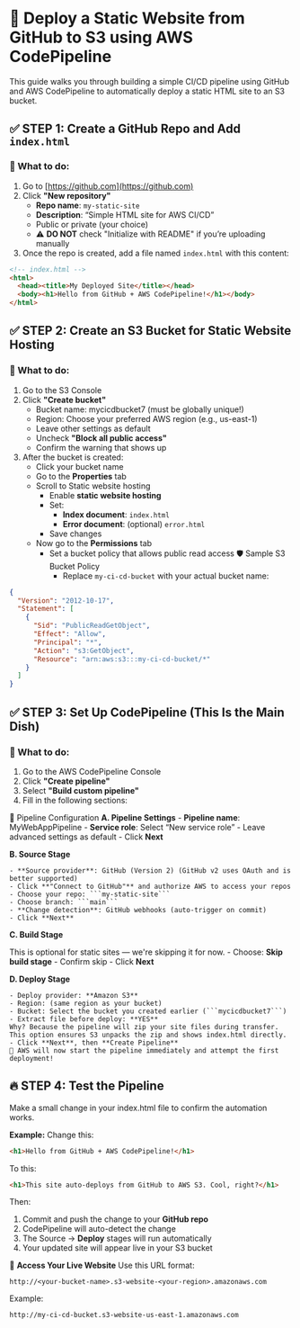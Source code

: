 # 🚀 Deploy a Static Website from GitHub to S3 using AWS CodePipeline

This guide walks you through building a simple CI/CD pipeline using GitHub and AWS CodePipeline to automatically deploy a static HTML site to an S3 bucket.


## ✅ STEP 1: Create a GitHub Repo and Add `index.html`

### 🔧 What to do:
1. Go to [https://github.com](https://github.com)
2. Click **"New repository"**
   - **Repo name**: `my-static-site`
   - **Description**: “Simple HTML site for AWS CI/CD”
   - Public or private (your choice)
   - ⚠️ **DO NOT** check "Initialize with README" if you’re uploading manually
3. Once the repo is created, add a file named `index.html` with this content:

```html
<!-- index.html -->
<html>
  <head><title>My Deployed Site</title></head>
  <body><h1>Hello from GitHub + AWS CodePipeline!</h1></body>
</html>
```

## ✅ STEP 2: Create an S3 Bucket for Static Website Hosting
### 🔧 What to do:
1. Go to the S3 Console
2. Click **"Create bucket"**
    - Bucket name: mycicdbucket7 (must be globally unique!)
    - Region: Choose your preferred AWS region (e.g., us-east-1)
    - Leave other settings as default
    - Uncheck **"Block all public access"**
    - Confirm the warning that shows up
3. After the bucket is created:
    - Click your bucket name
    - Go to the **Properties** tab
    - Scroll to Static website hosting
      - Enable **static website hosting**
      - Set:
          - **Index document**: ```index.html```
          - **Error document**: (optional) ```error.html```
      - Save changes
    - Now go to the **Permissions** tab
      - Set a bucket policy that allows public read access
        🛡️ Sample S3 Bucket Policy
        - Replace ```my-ci-cd-bucket``` with your actual bucket name:
```json
{
  "Version": "2012-10-17",
  "Statement": [
    {
      "Sid": "PublicReadGetObject",
      "Effect": "Allow",
      "Principal": "*",
      "Action": "s3:GetObject",
      "Resource": "arn:aws:s3:::my-ci-cd-bucket/*"
    }
  ]
}
```
## ✅ STEP 3: Set Up CodePipeline (This Is the Main Dish)
### 🔧 What to do:
1. Go to the AWS CodePipeline Console
2. Click **"Create pipeline"**
3. Select **"Build custom pipeline"**
4. Fill in the following sections:

  📝 Pipeline Configuration
  **A. Pipeline Settings**
    - **Pipeline name**: MyWebAppPipeline
    - **Service role**: Select “New service role”
    - Leave advanced settings as default
    - Click **Next**
    
  **B. Source Stage**
  
    - **Source provider**: GitHub (Version 2) (GitHub v2 uses OAuth and is better supported)
    - Click **"Connect to GitHub"** and authorize AWS to access your repos
    - Choose your repo: ```my-static-site```
    - Choose branch: ```main```
    - **Change detection**: GitHub webhooks (auto-trigger on commit)
    - Click **Next**
    
  **C. Build Stage**
  
  This is optional for static sites — we're skipping it for now.
    - Choose: **Skip build stage**
    - Confirm skip
    - Click **Next**
    
  **D. Deploy Stage**
  
    - Deploy provider: **Amazon S3**
    - Region: (same region as your bucket)
    - Bucket: Select the bucket you created earlier (```mycicdbucket7```)
    - Extract file before deploy: **YES**
    Why? Because the pipeline will zip your site files during transfer. This option ensures S3 unpacks the zip and shows index.html directly.
    - Click **Next**, then **Create Pipeline**
    🎉 AWS will now start the pipeline immediately and attempt the first deployment!

## 🔥 STEP 4: Test the Pipeline
Make a small change in your index.html file to confirm the automation works.

**Example:**
Change this:
```html
<h1>Hello from GitHub + AWS CodePipeline!</h1>
```
To this:
```html
<h1>This site auto-deploys from GitHub to AWS S3. Cool, right?</h1>
```
Then:
1. Commit and push the change to your **GitHub repo**
2. CodePipeline will auto-detect the change
3. The Source → **Deploy** stages will run automatically
4. Your updated site will appear live in your S3 bucket

🔗 **Access Your Live Website**
Use this URL format:
```text
http://<your-bucket-name>.s3-website-<your-region>.amazonaws.com
```
Example:
```text
http://my-ci-cd-bucket.s3-website-us-east-1.amazonaws.com
```
